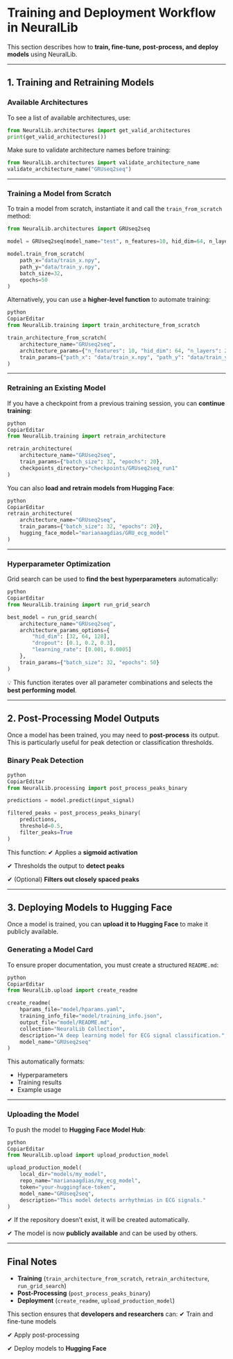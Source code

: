 # **Training and Deployment Workflow in NeuralLib**

This section describes how to **train, fine-tune, post-process, and deploy models** using NeuralLib.

---

## **1. Training and Retraining Models**

### **Available Architectures**

To see a list of available architectures, use:

```python
from NeuralLib.architectures import get_valid_architectures
print(get_valid_architectures())
```

Make sure to validate architecture names before training:

```python
from NeuralLib.architectures import validate_architecture_name
validate_architecture_name("GRUseq2seq")
```

---

### **Training a Model from Scratch**

To train a model from scratch, instantiate it and call the `train_from_scratch` method:

```python
from NeuralLib.architectures import GRUseq2seq

model = GRUseq2seq(model_name="test", n_features=10, hid_dim=64, n_layers=2, dropout=0.1, learning_rate=0.001)

model.train_from_scratch(
    path_x="data/train_x.npy",
    path_y="data/train_y.npy",
    batch_size=32,
    epochs=50
)

```

Alternatively, you can use a **higher-level function** to automate training:

```python
python
CopiarEditar
from NeuralLib.training import train_architecture_from_scratch

train_architecture_from_scratch(
    architecture_name="GRUseq2seq",
    architecture_params={"n_features": 10, "hid_dim": 64, "n_layers": 2, "dropout": 0.1, "learning_rate": 0.001},
    train_params={"path_x": "data/train_x.npy", "path_y": "data/train_y.npy", "batch_size": 32, "epochs": 50}
)

```

---

### **Retraining an Existing Model**

If you have a checkpoint from a previous training session, you can **continue training**:

```python
python
CopiarEditar
from NeuralLib.training import retrain_architecture

retrain_architecture(
    architecture_name="GRUseq2seq",
    train_params={"batch_size": 32, "epochs": 20},
    checkpoints_directory="checkpoints/GRUseq2seq_run1"
)

```

You can also **load and retrain models from Hugging Face**:

```python
python
CopiarEditar
retrain_architecture(
    architecture_name="GRUseq2seq",
    train_params={"batch_size": 32, "epochs": 20},
    hugging_face_model="marianaagdias/GRU_ecg_model"
)

```

---

### **Hyperparameter Optimization**

Grid search can be used to **find the best hyperparameters** automatically:

```python
python
CopiarEditar
from NeuralLib.training import run_grid_search

best_model = run_grid_search(
    architecture_name="GRUseq2seq",
    architecture_params_options={
        "hid_dim": [32, 64, 128],
        "dropout": [0.1, 0.2, 0.3],
        "learning_rate": [0.001, 0.0005]
    },
    train_params={"batch_size": 32, "epochs": 50}
)

```

💡 This function iterates over all parameter combinations and selects the **best performing model**.

---

## **2. Post-Processing Model Outputs**

Once a model has been trained, you may need to **post-process** its output. This is particularly useful for peak detection or classification thresholds.

### **Binary Peak Detection**

```python
python
CopiarEditar
from NeuralLib.processing import post_process_peaks_binary

predictions = model.predict(input_signal)

filtered_peaks = post_process_peaks_binary(
    predictions,
    threshold=0.5,
    filter_peaks=True
)

```

This function:
✔ Applies a **sigmoid activation**

✔ Thresholds the output to **detect peaks**

✔ (Optional) **Filters out closely spaced peaks**

---

## **3. Deploying Models to Hugging Face**

Once a model is trained, you can **upload it to Hugging Face** to make it publicly available.

### **Generating a Model Card**

To ensure proper documentation, you must create a structured `README.md`:

```python
python
CopiarEditar
from NeuralLib.upload import create_readme

create_readme(
    hparams_file="model/hparams.yaml",
    training_info_file="model/training_info.json",
    output_file="model/README.md",
    collection="NeuralLib Collection",
    description="A deep learning model for ECG signal classification.",
    model_name="GRUseq2seq"
)

```

This automatically formats:

- Hyperparameters
- Training results
- Example usage

---

### **Uploading the Model**

To push the model to **Hugging Face Model Hub**:

```python
python
CopiarEditar
from NeuralLib.upload import upload_production_model

upload_production_model(
    local_dir="models/my_model",
    repo_name="marianaagdias/my_ecg_model",
    token="your-huggingface-token",
    model_name="GRUseq2seq",
    description="This model detects arrhythmias in ECG signals."
)

```

✔ If the repository doesn’t exist, it will be created automatically.

✔ The model is now **publicly available** and can be used by others.

---

## **Final Notes**

- **Training** (`train_architecture_from_scratch`, `retrain_architecture`, `run_grid_search`)
- **Post-Processing** (`post_process_peaks_binary`)
- **Deployment** (`create_readme`, `upload_production_model`)

This section ensures that **developers and researchers** can:
✔ Train and fine-tune models

✔ Apply post-processing

✔ Deploy models to **Hugging Face**